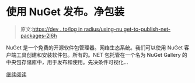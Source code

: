 # 使用 NuGet 发布。净包装

> 原文:[https://dev . to/log in radius/using-nu get-to-publish-net-packages-2l6h](https://dev.to/loginradius/using-nuget-to-publish-net-packages-2l6h)

NuGet 是一个免费的开源软件包管理器。网络生态系统。我们可以使用 NuGet 客户端工具创建和安装软件包。所有的。NET 包托管在一个名为 NuGet Gallery 的中央包存储库中，用于发布和使用。先决条件可视化…

[继续阅读](https://www.loginradius.com/engineering/blog/using-nuget-to-publish-net-packages/)